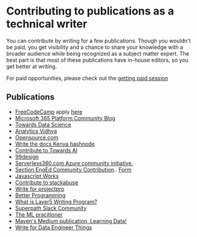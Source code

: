 # Contributing to publications as a technical writer

You can contribute by writing for a few publications. Though you wouldn't be paid, you get visibility and a chance to share your knowledge with a broader audience while being recognized as a subject matter expert. The best part is that most of these publications have in-house editors, so you get better at writing. 

For paid opportunities, please check out the [getting paid session](https://github.com/Bennykillua/Getting-started-in-Technical-Writing/blob/main/README.md)

## Publications
- [FreeCodeCamp](https://www.freecodecamp.org/news/how-to-write-for-freecodecamp/) apply [here](https://www.freecodecamp.org/news/developer-news-style-guide/)
- [Microsoft 365 Platform Community Blog](https://pnp.github.io/blog/post/contribute-blog/)
- [Towards Data Science](https://towardsdatascience.com/questions-96667b06af5)
- [Analytics Vidhya](https://medium.com/analytics-vidhya/why-write-for-analytics-vidhya-6c7ea8f0aeef)
- [Opensource.com](https://opensource.com/writers)
- [Write the docs Kenya hashnode](https://drive.google.com/drive/folders/1ejHyEvkJCfnvQ3T9sSdHqElI8JxBfczM)
- [Contribute to Towards AI](https://contribute.towardsai.net/)
- [99design](https://99designs.com/blog/write-for-us/)
- [Serverless360.com Azure community initiative.](https://www.serverlessnotes.com/docs/interested-to-contribute)
- [Section EngEd Community Contribution](https://github.com/Bennykillua/engineering-education).. [Form](https://docs.google.com/forms/d/e/1FAIpQLSfTbj3kqvEJEb5RLjqJurfbHa8ckzQx0CjRzaizblue9ZOK5A/viewform?usp=sf_link)
- [Javascript Works](https://javascript.works-hub.com/learn/write-content-for-javascript-works-fe7a7)
- [Contribute to stackabuse](https://stackabuse.com/)
- [Write for projectpro](https://www.projectpro.io/write-for-projectpro)
- [Better Programming](https://betterprogramming.pub/write-for-us-5c4bcba59397)
- [What is Layer5 Writing Program?](https://layer5.io/community/handbook/writing-program)
- [Superpath Slack Community](https://superpath.slite.page/p/uxi28Hdkunadzo/Guest-Contributions)
- [The ML pracitioner](https://medium.com/the-ml-practioner/write-for-us-497a299d97a0)
- [Maven's Medium publication, Learning Data!](https://medium.com/learning-data/how-to-get-your-work-published-by-learning-data-with-maven-analytics-7df21e466a3e)
- [Write for Data Engineer Things](https://blog.det.life/write-for-data-engineer-things-32dc9294c5db)

